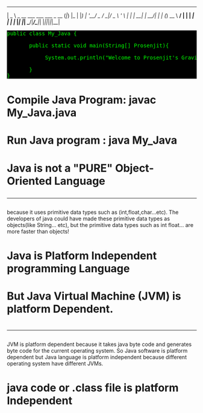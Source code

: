  ____                              _ _ _   
|  _ \ _ __ ___  ___  ___ _ __    (_|_) |_ 
| |_) | '__/ _ \/ __|/ _ \ '_ \   | | | __|
|  __/| | | (_) \__ \  __/ | | | _| | | |_ 
|_|   |_|  \___/|___/\___|_| |_||_|_|_|\__|


<pre style="color:#00f700; background-color:black">public class My_Java {<br>
       public static void main(String[] Prosenjit){<br>
            System.out.println("Welcome to Prosenjit's Gravity");<br>
       }
}
</pre>

[//]: # ()
# Compile Java Program: javac My_Java.java
# Run Java program : java My_Java

# Java is not a "PURE" Object-Oriented Language <hr>
  because it uses primitive data types such as 
  (int,float,char...etc). The developers of 
  java could have made these primitive data 
  types as objects(like String... etc), 
  but the primitive data types such as 
  int float... are more faster than objects!

# Java is Platform Independent programming Language

# But Java Virtual Machine (JVM) is platform Dependent.
# <hr>

JVM is platform dependent because it takes java byte code and generates byte code for the current operating system.
So Java software is platform dependent but Java language is platform independent because different operating system 
have different JVMs.
# java code or .class file is platform Independent
